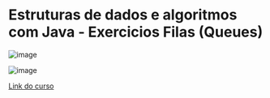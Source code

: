 # Estruturas de dados e algoritmos com Java - Exercicios Filas (Queues)

![image](https://user-images.githubusercontent.com/56324728/87806473-54340400-c82d-11ea-966b-595b8ae56efd.png)

![image](https://user-images.githubusercontent.com/56324728/87806494-5ac27b80-c82d-11ea-84fd-3215ca5651bf.png)

[Link do curso](https://www.youtube.com/playlist?list=PLGxZ4Rq3BOBrgumpzz-l8kFMw2DLERdxi)